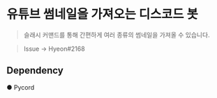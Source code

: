 # 유튜브 썸네일을 가져오는 디스코드 봇
> 슬래시 커맨드를 통해 간편하게
> 여러 종류의 썸네일을 가져올 수 있습니다.

> Issue -> Hyeon#2168


## Dependency
● Pycord
